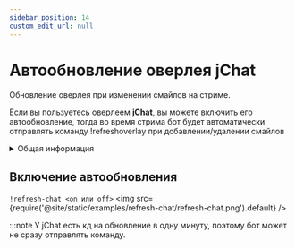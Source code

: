 ```yaml
---
sidebar_position: 14
custom_edit_url: null
---
```


# Автообновление оверлея jChat

Обновление оверлея при изменении смайлов на стриме.

Если вы пользуетесь оверлеем **[jChat](https://www.giambaj.it/twitch/jchat/)**, вы можете включить его автообновление, тогда во время стрима бот будет автоматически отправлять команду !refreshoverlay при добавлении/удалении смайлов

<details>
  <summary>Общая информация</summary>
  <ul>
    <li><b>Название:</b> refresh-chat</li>
    <li><b>Элиасы:</b> отсутствуют</li>
    <li><b>Кулдаун:</b> общий 5 секунд</li>
    <li><a href="https://github.com/Relanit/ModBoty/blob/master/ModBoty/cogs/refresh_overlay.py"><b>Исходный код</b></a></li>
  </ul>
</details>

## Включение автообновления
`!refresh-chat <on или off>`
<img src={require('@site/static/examples/refresh-chat/refresh-chat.png').default} /> <p></p>

:::note
У jChat есть кд на обновление в одну минуту, поэтому бот может не сразу отправлять команду.